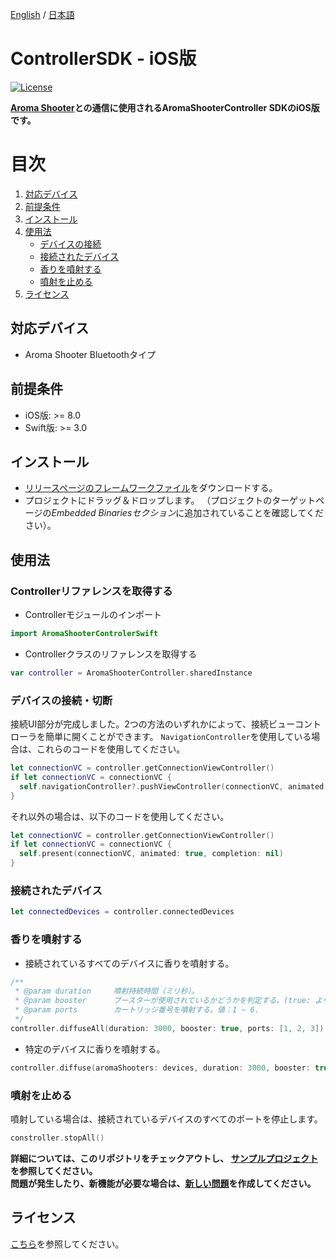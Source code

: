 [English](https://github.com/aromajoin/controller-sdk-ios) / [日本語](README-JP.md)

# ControllerSDK - iOS版

[![License](https://img.shields.io/badge/license-Apache%202-4EB1BA.svg?style=flat-square)](https://www.apache.org/licenses/LICENSE-2.0.html)

**[Aroma Shooter](https://aromajoin.com/products/aroma-shooter)との通信に使用されるAromaShooterController SDKのiOS版です。**  

# 目次
1. [対応デバイス](#対応デバイス)
2. [前提条件](#前提条件)
3. [インストール](#インストール)
4. [使用法](#使用法)
    * [デバイスの接続](#デバイスの接続切断)
    * [接続されたデバイス](#接続されたデバイス)
    * [香りを噴射する](#香りを噴射する)
    * [噴射を止める](#噴射を止める)
5. [ライセンス](#ライセンス)

## 対応デバイス
* Aroma Shooter Bluetoothタイプ

## 前提条件
* iOS版: >= 8.0
* Swift版: >= 3.0

## インストール  
* [リリースページのフレームワークファイル](https://github.com/aromajoin/controller-sdk-ios/releases)をダウンロードする。
* プロジェクトにドラッグ＆ドロップします。 （プロジェクトのターゲットページの*Embedded Binariesセクション*に追加されていることを確認してください）。

## 使用法

### Controllerリファレンスを取得する
* Controllerモジュールのインポート
```swift
import AromaShooterControlerSwift
```
* Controllerクラスのリファレンスを取得する
```swift
var controller = AromaShooterController.sharedInstance
```

### デバイスの接続・切断
接続UI部分が完成しました。2つの方法のいずれかによって、接続ビューコントローラを簡単に開くことができます。
`NavigationController`を使用している場合は、これらのコードを使用してください。
```swift
let connectionVC = controller.getConnectionViewController()
if let connectionVC = connectionVC {
  self.navigationController?.pushViewController(connectionVC, animated: true)
}
```
それ以外の場合は、以下のコードを使用してください。
```swift
let connectionVC = controller.getConnectionViewController()
if let connectionVC = connectionVC {
  self.present(connectionVC, animated: true, completion: nil)
}
```

### 接続されたデバイス
```swift
let connectedDevices = controller.connectedDevices
```  
### 香りを噴射する
* 接続されているすべてのデバイスに香りを噴射する。
```swift
/**
 * @param duration     噴射持続時間（ミリ秒）。
 * @param booster      ブースターが使用されているかどうかを判定する。(true: より強く噴射する, false: より弱く噴射する)
 * @param ports        カートリッジ番号を噴射する。値：1 ~ 6.
 */
controller.diffuseAll(duration: 3000, booster: true, ports: [1, 2, 3])
```  
* 特定のデバイスに香りを噴射する。
```swift
controller.diffuse(aromaShooters: devices, duration: 3000, booster: true, port: [1, 2, 3])
```  
### 噴射を止める
噴射している場合は、接続されているデバイスのすべてのポートを停止します。
```swift
constroller.stopAll()
```

**詳細については、このリポジトリをチェックアウトし、
[サンプルプロジェクト](https://github.com/aromajoin/controller-sdk-ios/tree/master/sample)を参照してください。**  
**問題が発生したり、新機能が必要な場合は、[新しい問題](https://github.com/aromajoin/controller-sdk-ios/issues)を作成してください。**

## ライセンス
[こちら](https://github.com/aromajoin/controller-sdk-ios/blob/master/LICENSE.md)を参照してください。
